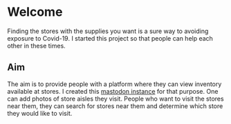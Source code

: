 # Welcome

Finding the stores with the supplies you want is a sure way to avoiding exposure to Covid-19. I started this project so that people can help each other in these times.


## Aim

The aim is to provide people with a platform where they can view inventory available at stores. I created this [mastodon instance](https://joinmastodon.org/) for that purpose. One can add photos of store aisles they visit. People who want to visit the stores near them, they can search for stores near them and determine which store they would like to visit.
